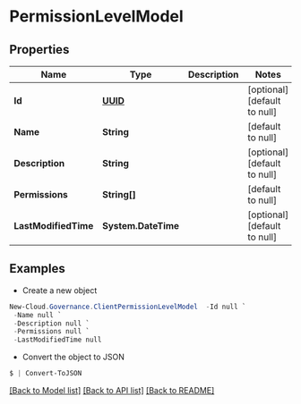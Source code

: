 # PermissionLevelModel
## Properties

Name | Type | Description | Notes
------------ | ------------- | ------------- | -------------
**Id** | [**UUID**](UUID.md) |  | [optional] [default to null]
**Name** | **String** |  | [default to null]
**Description** | **String** |  | [optional] [default to null]
**Permissions** | **String[]** |  | [default to null]
**LastModifiedTime** | **System.DateTime** |  | [optional] [default to null]

## Examples

- Create a new object
```powershell
New-Cloud.Governance.ClientPermissionLevelModel  -Id null `
 -Name null `
 -Description null `
 -Permissions null `
 -LastModifiedTime null
```

- Convert the object to JSON
```powershell
$ | Convert-ToJSON
```


[[Back to Model list]](../README.md#documentation-for-models) [[Back to API list]](../README.md#documentation-for-api-endpoints) [[Back to README]](../README.md)

